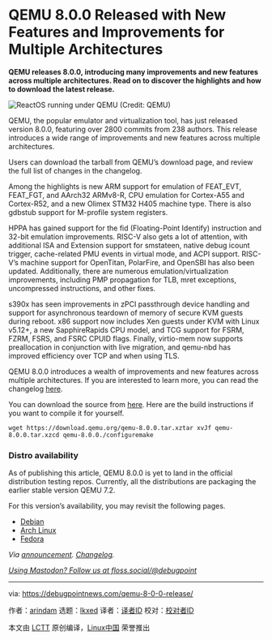 [#]: subject: "QEMU 8.0.0 Released with New Features and Improvements for Multiple Architectures"
[#]: via: "https://debugpointnews.com/qemu-8-0-0-release/"
[#]: author: "arindam https://debugpointnews.com/author/dpicubegmail-com/"
[#]: collector: "lkxed"
[#]: translator: " "
[#]: reviewer: " "
[#]: publisher: " "
[#]: url: " "

QEMU 8.0.0 Released with New Features and Improvements for Multiple Architectures
======

**QEMU releases 8.0.0, introducing many improvements and new features across multiple architectures. Read on to discover the highlights and how to download the latest release.**

![ReactOS running under QEMU (Credit: QEMU)][1]

QEMU, the popular emulator and virtualization tool, has just released version 8.0.0, featuring over 2800 commits from 238 authors. This release introduces a wide range of improvements and new features across multiple architectures.

Users can download the tarball from QEMU’s download page, and review the full list of changes in the changelog.

Among the highlights is new ARM support for emulation of FEAT_EVT, FEAT_FGT, and AArch32 ARMv8-R, CPU emulation for Cortex-A55 and Cortex-R52, and a new Olimex STM32 H405 machine type. There is also gdbstub support for M-profile system registers.

HPPA has gained support for the fid (Floating-Point Identify) instruction and 32-bit emulation improvements. RISC-V also gets a lot of attention, with additional ISA and Extension support for smstateen, native debug icount trigger, cache-related PMU events in virtual mode, and ACPI support. RISC-V’s machine support for OpenTitan, PolarFire, and OpenSBI has also been updated. Additionally, there are numerous emulation/virtualization improvements, including PMP propagation for TLB, mret exceptions, uncompressed instructions, and other fixes.

s390x has seen improvements in zPCI passthrough device handling and support for asynchronous teardown of memory of secure KVM guests during reboot. x86 support now includes Xen guests under KVM with Linux v5.12+, a new SapphireRapids CPU model, and TCG support for FSRM, FZRM, FSRS, and FSRC CPUID flags. Finally, virtio-mem now supports preallocation in conjunction with live migration, and qemu-nbd has improved efficiency over TCP and when using TLS.

QEMU 8.0.0 introduces a wealth of improvements and new features across multiple architectures. If you are interested to learn more, you can read the changelog [here][2].

You can download the source from [here][3]. Here are the build instructions if you want to compile it for yourself.

```
wget https://download.qemu.org/qemu-8.0.0.tar.xztar xvJf qemu-8.0.0.tar.xzcd qemu-8.0.0./configuremake
```

### Distro availability

As of publishing this article, QEMU 8.0.0 is yet to land in the official distribution testing repos. Currently, all the distributions are packaging the earlier stable version QEMU 7.2.

For this version’s availability, you may revisit the following pages.

- [Debian][4]
- [Arch Linux][5]
- [Fedora][6]

_Via [announcement][7]. [Changelog][2]._

[_Using Mastodon? Follow us at floss.social/@debugpoint_][8]

--------------------------------------------------------------------------------

via: https://debugpointnews.com/qemu-8-0-0-release/

作者：[arindam][a]
选题：[lkxed][b]
译者：[译者ID](https://github.com/译者ID)
校对：[校对者ID](https://github.com/校对者ID)

本文由 [LCTT](https://github.com/LCTT/TranslateProject) 原创编译，[Linux中国](https://linux.cn/) 荣誉推出

[a]: https://debugpointnews.com/author/dpicubegmail-com/
[b]: https://github.com/lkxed/
[1]: https://debugpointnews.com/wp-content/uploads/2023/04/ReactOS-running-under-QEMU-Credit-QEMU.jpg
[2]: https://wiki.qemu.org/ChangeLog/8.0
[3]: https://www.qemu.org/download/#source
[4]: https://packages.debian.org/search?suite=sid&keywords=qemu
[5]: https://archlinux.org/packages/extra/x86_64/qemu/
[6]: https://packages.fedoraproject.org/pkgs/qemu/qemu/
[7]: https://www.qemu.org/2023/04/20/qemu-8-0-0/
[8]: https://floss.social/@debugpoint